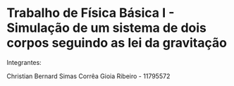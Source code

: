 # Trabalho de Física Básica I - Simulação de um sistema de dois corpos seguindo as lei da gravitação

Integrantes:

Christian Bernard Simas Corrêa Gioia Ribeiro - 11795572

